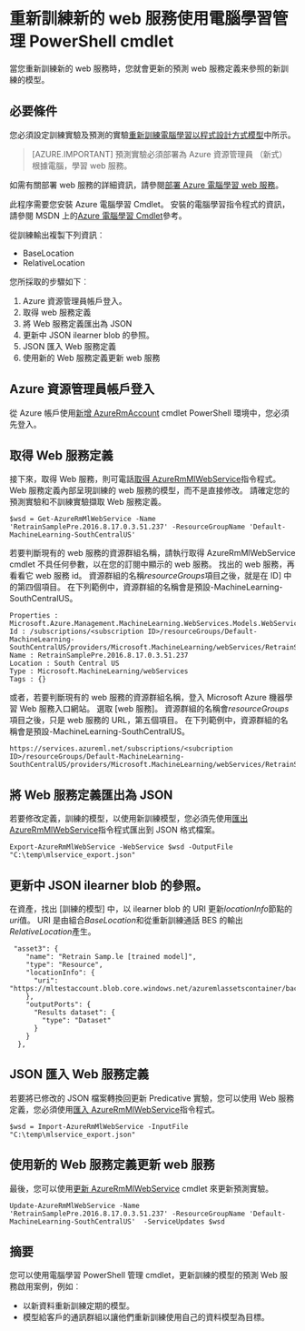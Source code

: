 <properties
    pageTitle="重新新的 web 服務使用的電腦學習管理 PowerShell 指令程式的訓練 |Microsoft Azure"
    description="瞭解如何以程式設計方式重新訓練模型及更新 web 服務中使用電腦學習管理 PowerShell cmdlet Azure 電腦學習使用新訓練的模型。"
    services="machine-learning"
    documentationCenter=""
    authors="vDonGlover"
    manager="raymondlaghaeian"
    editor=""/>

<tags
    ms.service="machine-learning"
    ms.workload="data-services"
    ms.tgt_pltfrm="na"
    ms.devlang="na"
    ms.topic="article"
    ms.date="09/27/2016"
    ms.author="v-donglo"/>

# <a name="retrain-a-new-web-service-using-the-machine-learning-management-powershell-cmdlets"></a>重新訓練新的 web 服務使用電腦學習管理 PowerShell cmdlet

當您重新訓練新的 web 服務時，您就會更新的預測 web 服務定義来參照的新訓練的模型。  

## <a name="prerequisites"></a>必要條件

您必須設定訓練實驗及預測的實驗[重新訓練電腦學習以程式設計方式模型](machine-learning-retrain-models-programmatically.md)中所示。 

>[AZURE.IMPORTANT] 預測實驗必須部署為 Azure 資源管理員 （新式） 根據電腦，學習 web 服務。 
 
如需有關部署 web 服務的詳細資訊，請參閱[部署 Azure 電腦學習 web 服務](machine-learning-publish-a-machine-learning-web-service.md)。

此程序需要您安裝 Azure 電腦學習 Cmdlet。 安裝的電腦學習指令程式的資訊，請參閱 MSDN 上的[Azure 電腦學習 Cmdlet](https://msdn.microsoft.com/library/azure/mt767952.aspx)參考。

從訓練輸出複製下列資訊︰

* BaseLocation
* RelativeLocation

您所採取的步驟如下︰

1.  Azure 資源管理員帳戶登入。
2.  取得 web 服務定義
3.  將 Web 服務定義匯出為 JSON
4.  更新中 JSON ilearner blob 的參照。
5.  JSON 匯入 Web 服務定義
6.  使用新的 Web 服務定義更新 web 服務

## <a name="sign-in-to-your-azure-resource-manager-account"></a>Azure 資源管理員帳戶登入

從 Azure 帳戶使用[新增 AzureRmAccount](https://msdn.microsoft.com/library/mt619267.aspx) cmdlet PowerShell 環境中，您必須先登入。

## <a name="get-the-web-service-definition"></a>取得 Web 服務定義

接下來，取得 Web 服務，則可電話[取得 AzureRmMlWebService](https://msdn.microsoft.com/library/mt619267.aspx)指令程式。 Web 服務定義內部呈現訓練的 web 服務的模型，而不是直接修改。 請確定您的預測實驗和不訓練實驗擷取 Web 服務定義。

    $wsd = Get-AzureRmMlWebService -Name 'RetrainSamplePre.2016.8.17.0.3.51.237' -ResourceGroupName 'Default-MachineLearning-SouthCentralUS'

若要判斷現有的 web 服務的資源群組名稱，請執行取得 AzureRmMlWebService cmdlet 不具任何參數，以在您的訂閱中顯示的 web 服務。 找出的 web 服務，再看看它 web 服務 id。 資源群組的名稱*resourceGroups*項目之後，就是在 ID] 中的第四個項目。 在下列範例中，資源群組的名稱會是預設-MachineLearning-SouthCentralUS。

    Properties : Microsoft.Azure.Management.MachineLearning.WebServices.Models.WebServicePropertiesForGraph
    Id : /subscriptions/<subscription ID>/resourceGroups/Default-MachineLearning-SouthCentralUS/providers/Microsoft.MachineLearning/webServices/RetrainSamplePre.2016.8.17.0.3.51.237
    Name : RetrainSamplePre.2016.8.17.0.3.51.237
    Location : South Central US
    Type : Microsoft.MachineLearning/webServices
    Tags : {}

或者，若要判斷現有的 web 服務的資源群組名稱，登入 Microsoft Azure 機器學習 Web 服務入口網站。 選取 [web 服務]。 資源群組的名稱會*resourceGroups*項目之後，只是 web 服務的 URL，第五個項目。 在下列範例中，資源群組的名稱會是預設-MachineLearning-SouthCentralUS。

    https://services.azureml.net/subscriptions/<subcription ID>/resourceGroups/Default-MachineLearning-SouthCentralUS/providers/Microsoft.MachineLearning/webServices/RetrainSamplePre.2016.8.17.0.3.51.237


## <a name="export-the-web-service-definition-as-json"></a>將 Web 服務定義匯出為 JSON

若要修改定義，訓練的模型，以使用新訓練模型，您必須先使用[匯出 AzureRmMlWebService](https://msdn.microsoft.com/library/azure/mt767935.aspx)指令程式匯出到 JSON 格式檔案。

    Export-AzureRmMlWebService -WebService $wsd -OutputFile "C:\temp\mlservice_export.json"

## <a name="update-the-reference-to-the-ilearner-blob-in-the-json"></a>更新中 JSON ilearner blob 的參照。

在資產，找出 [訓練的模型] 中，以 ilearner blob 的 URI 更新*locationInfo*節點的*uri*值。 URI 是由組合*BaseLocation*和從重新訓練通話 BES 的輸出*RelativeLocation*產生。

     "asset3": {
        "name": "Retrain Samp.le [trained model]",
        "type": "Resource",
        "locationInfo": {
          "uri": "https://mltestaccount.blob.core.windows.net/azuremlassetscontainer/baca7bca650f46218633552c0bcbba0e.ilearner"
        },
        "outputPorts": {
          "Results dataset": {
            "type": "Dataset"
          }
        }
      },

## <a name="import-the-json-into-a-web-service-definition"></a>JSON 匯入 Web 服務定義

若要將已修改的 JSON 檔案轉換回更新 Predicative 實驗，您可以使用 Web 服務定義，您必須使用[匯入 AzureRmMlWebService](https://msdn.microsoft.com/library/azure/mt767925.aspx)指令程式。

    $wsd = Import-AzureRmMlWebService -InputFile "C:\temp\mlservice_export.json"


## <a name="update-the-web-service-with-new-web-service-definition"></a>使用新的 Web 服務定義更新 web 服務

最後，您可以使用[更新 AzureRmMlWebService](https://msdn.microsoft.com/library/azure/mt767922.aspx) cmdlet 來更新預測實驗。

    Update-AzureRmMlWebService -Name 'RetrainSamplePre.2016.8.17.0.3.51.237' -ResourceGroupName 'Default-MachineLearning-SouthCentralUS'  -ServiceUpdates $wsd

## <a name="summary"></a>摘要

您可以使用電腦學習 PowerShell 管理 cmdlet，更新訓練的模型的預測 Web 服務啟用案例，例如︰

* 以新資料重新訓練定期的模型。
* 模型給客戶的通訊群組以讓他們重新訓練使用自己的資料模型為目標。
